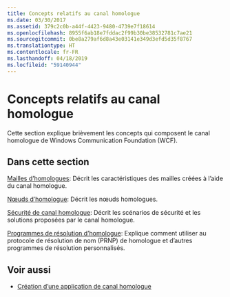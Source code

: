 ```yaml
---
title: Concepts relatifs au canal homologue
ms.date: 03/30/2017
ms.assetid: 379c2c0b-a44f-4423-9480-4739e7f18614
ms.openlocfilehash: 8955f6ab18e7fddac2f99b30be38532781c7ae21
ms.sourcegitcommit: 0be8a279af6d8a43e03141e349d3efd5d35f8767
ms.translationtype: HT
ms.contentlocale: fr-FR
ms.lasthandoff: 04/18/2019
ms.locfileid: "59140944"
---
```

# <a name="peer-channel-concepts"></a>Concepts relatifs au canal homologue
Cette section explique brièvement les concepts qui composent le canal homologue de Windows Communication Foundation (WCF).  
  
## <a name="in-this-section"></a>Dans cette section  
 [Mailles d’homologues](../../../../docs/framework/wcf/feature-details/peer-meshes.md):  Décrit les caractéristiques des mailles créées à l’aide du canal homologue.  
  
 [Nœuds d’homologue](../../../../docs/framework/wcf/feature-details/peer-nodes.md):  Décrit les nœuds homologues.  
  
 [Sécurité de canal homologue](../../../../docs/framework/wcf/feature-details/peer-channel-security.md):  Décrit les scénarios de sécurité et les solutions proposées par le canal homologue.  
  
 [Programmes de résolution d’homologue](../../../../docs/framework/wcf/feature-details/peer-resolvers.md):  Explique comment utiliser au protocole de résolution de nom (PRNP) de homologue et d’autres programmes de résolution personnalisés.  
  
## <a name="see-also"></a>Voir aussi

- [Création d’une application de canal homologue](../../../../docs/framework/wcf/feature-details/building-a-peer-channel-application.md)
